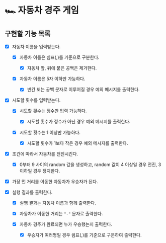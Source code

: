 # 🏎 자동차 경주 게임

## 구현할 기능 목록

- [x] 자동차 이름을 입력받는다.

  - [x] 자동차 이름은 쉼표(,)를 기준으로 구분한다.

    - [x] 자동차 앞, 뒤에 붙은 공백은 제거한다.

  - [x] 자동차 이름은 5자 이하만 가능하다.

    - [x] 빈칸 또는 공백 문자로 이루어질 경우 예외 메시지를 출력한다.

- [x] 시도할 횟수를 입력받는다.

  - [x] 시도할 횟수는 정수만 입력 가능하다.

    - [x] 시도할 횟수가 정수가 아닌 경우 예외 메시지를 출력한다.

  - [x] 시도할 횟수는 1 이상만 가능하다.

    - [x] 시도할 횟수가 1보다 작은 경우 예외 메시지를 출력한다.

- [x] 조건에 따라서 자동차를 전진시킨다.

  - [x] 0부터 9 사이의 random 값을 생성하고, random 값이 4 이상일 경우 전진, 3 이하일 경우 정지한다.

- [x] 가장 먼 거리를 이동한 자동차가 우승자가 된다.

- [x] 실행 결과를 출력한다.

  - [x] 실행 결과는 자동차 이름과 함께 출력한다.

  - [x] 자동차가 이동한 거리는 `"-"` 문자로 출력한다.

  - [x] 자동차 경주가 완료되면 누가 우승했는지 출력한다.

    - [x] 우승자가 여러명일 경우 쉼표(,)를 기준으로 구분하여 출력한다.
